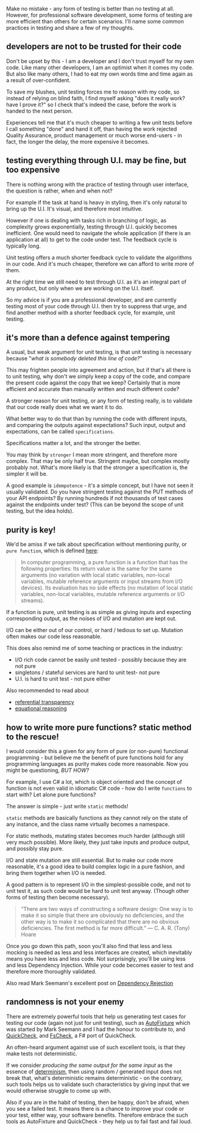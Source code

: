 Make no mistake - any form of testing is better than no testing at all. However, for professional software development, some forms of testing are more efficient than others for certain scenarios. I'll name some common practices in testing and share a few of my thoughts.

## developers are not to be trusted for their code

Don't be upset by this - I am a developer and I don't trust myself for my own code. Like many other developers, I am an optimist when it comes my code. But also like many others, I had to eat my own words time and time again as a result of over-confident.

To save my blushes, unit testing forces me to reason with my code, so instead of relying on blind faith, I find myself asking "does it really work? have I prove it?" so I check that's indeed the case, before the work is handed to the next person.

Experiences tell me that it's much cheaper to writing a few unit tests before I call something "done" and hand it off, than having the work rejected Quality Assurance, product management or much worse end-users - in fact, the longer the delay, the more expensive it becomes.

## testing everything through U.I. may be fine, but too expensive

There is nothing wrong with the practice of testing through user interface, the question is rather, when and when not?

For example if the task at hand is heavy in styling, then it's only natural to bring up the U.I. It's visual, and therefore most intuitive.

However if one is dealing with tasks rich in branching of logic, as complexity grows exponentially, testing through U.I. quickly becomes inefficient. One would need to navigate the whole application (if there is an application at all) to get to the code under test. The feedback cycle is typically long.

Unit testing offers a much shorter feedback cycle to validate the algorithms in our code. And it's much cheaper, therefore we can afford to write more of them.

At the right time we still need to test through U.I. as it's an integral part of any product, but only when we are working on the U.I. itself.

So my advice is if you are a professional developer, and are currently testing most of your code through U.I. then try to suppress that urge, and find another method with a shorter feedback cycle, for example, unit testing.

## it's more than a defence against tempering

A usual, but weak argument for unit testing, is that unit testing is necessary because "_what is somebody deleted this line of code?_"

This may frighten people into agreement and action, but if that's all there is to unit testing, why don't we simply keep a copy of the code, and compare the present code against the copy that we keep? Certainly that is more efficient and accurate than manually written and much different code?

A stronger reason for unit testing, or any form of testing really, is to validate that our code really does what we want it to do.

What better way to do that than by running the code with different inputs, and comparing the outputs against expectations? Such input, output and expectations, can be called ``specifications``.

Specifications matter a lot, and the stronger the better.

You may think by ``stronger`` I mean more stringent, and therefore more complex. That may be only half true. Stringent maybe, but complex mostly probably not. What's more likely is that the stronger a specification is, the simpler it will be.

A good example is ``idempotence`` - it's a simple concept, but I have not seen it usually validated. Do you have stringent testing against the PUT methods of your API endpoints? By running hundreds if not thousands of test cases against the endpoints under test? (This can be beyond the scope of unit testing, but the idea holds).

## purity is key!

We'd be amiss if we talk about specification without mentioning purity, or ``pure function``, which is defined [here](https://en.wikipedia.org/wiki/Pure_function):

> In computer programming, a pure function is a function that has the following properties:
> Its return value is the same for the same arguments (no variation with local static variables, non-local variables, mutable reference arguments or input streams from I/O devices).
> Its evaluation has no side effects (no mutation of local static variables, non-local variables, mutable reference arguments or I/O streams).

If a function is pure, unit testing is as simple as giving inputs and expecting corresponding output, as the noises of I/O and mutation are kept out.

I/O can be either out of our control, or hard / tedious to set up. Mutation often makes our code less reasonable.

This does also remind me of some teaching or practices in the industry:

* I/O rich code cannot be easily unit tested - possibly because they are not pure
* singletons / stateful services are hard to unit test- not pure
* U.I. is hard to unit test - not pure either

Also recommended to read about
* [referential transparency](https://en.wikipedia.org/wiki/Referential_transparency)
* [equational reasoning](http://www.haskellforall.com/2013/12/equational-reasoning.html)

## how to write more pure functions? static method to the rescue!

I would consider this a given for any form of pure (or non-pure) functional programming - but believe me the benefit of pure functions hold for any programming languages as purity makes code more reasonable. Now you might be questioning, _BUT HOW?_

For example, I use C# a lot, which is object oriented and the concept of function is not even valid in idiomatic C# code - how do I write ``functions`` to start with? Let alone pure functions?

The answer is simple - just write ``static`` methods!

``static`` methods are basically functions as they cannot rely on the state of any instance, and the class name virtually becomes a namespace.

For static methods, mutating states becomes much harder (although still very much possible). More likely, they just take inputs and produce output, and possibly stay pure.

I/O and state mutation are still essential. But to make our code more reasonable, it's a good idea to build complex logic in a pure fashion, and bring them together when I/O is needed.

A good pattern is to represent I/O in the simplest-possible code, and not to unit test it, as such code would be hard to unit test anyway. (Though other forms of testing then become necessary).

> “There are two ways of constructing a software design: One way is to make it so simple that there are obviously no deficiencies, and the other way is to make it so complicated that there are no obvious deficiencies. The first method is far more difficult.”
> ― C. A. R. (Tony) Hoare

Once you go down this path, soon you'll also find that less and less mocking is needed as less and less interfaces are created, which inevitably means you have less and less code. Not surprisingly, you'll be using less and less Dependency Injection. While your code becomes easier to test and therefore more thoroughly validated.

Also read Mark Seemann's excellent post on [Dependency Rejection](http://blog.ploeh.dk/2017/02/02/dependency-rejection/)

## randomness is not your enemy

There are extremely powerful tools that help us generating test cases for testing our code (again not just for unit testing), such as [AutoFixture](https://github.com/AutoFixture/AutoFixture) which was started by Mark Seemann and I had the honour to contribute to, and [QuickCheck](http://hackage.haskell.org/package/QuickCheck), and [FsCheck](https://fscheck.github.io/FsCheck/), a F# port of QuickCheck.

An often-heard argument against use of such excellent tools, is that they make tests not deterministic.

If we consider _producing the same output for the same input_ as the essence of [determinism](https://en.wikipedia.org/wiki/Deterministic_algorithm), then using random / generated input does not break that, what's deterministic remains deterministic - on the contrary, such tools helps us to validate such characteristics by giving input that we would otherwise struggle to come up with.

Also if you are in the habit of testing, then be happy, don't be afraid, when you see a failed test. It means there is a chance to improve your code or your test, either way, your software benefits. Therefore embrace the such tools as AutoFixture and QuickCheck - they help us to fail fast and fail loud.
